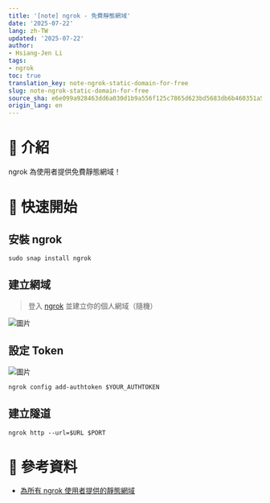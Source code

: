 ```yaml
---
title: '[note] ngrok - 免費靜態網域'
date: '2025-07-22'
lang: zh-TW
updated: '2025-07-22'
author:
- Hsiang-Jen Li
tags:
- ngrok
toc: true
translation_key: note-ngrok-static-domain-for-free
slug: note-ngrok-static-domain-for-free
source_sha: e6e099a928463dd6a030d1b9a556f125c7865d623bd5683db6b460351a5e12b5
origin_lang: en
---
```


# 📌 介紹

ngrok 為使用者提供免費靜態網域！

<!-- more -->

# 🚀 快速開始

## 安裝 ngrok

```shell
sudo snap install ngrok
```

## 建立網域

> 登入 [ngrok](https://dashboard.ngrok.com/login) 並建立你的個人網域（隨機）

![圖片](https://hackmd.io/_uploads/BJj8LzTLge.png)

## 設定 Token

![圖片](https://hackmd.io/_uploads/BklCszTUlx.png)


```shell
ngrok config add-authtoken $YOUR_AUTHTOKEN
```

## 建立隧道

```shell
ngrok http --url=$URL $PORT
```

# 🔗 參考資料

- [為所有 ngrok 使用者提供的靜態網域](https://ngrok.com/blog-post/free-static-domains-ngrok-users)
